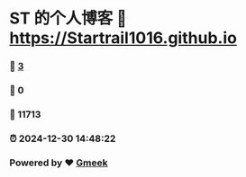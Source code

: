 # ST 的个人博客 :link: https://Startrail1016.github.io 
### :page_facing_up: [3](https://Startrail1016.github.io/tag.html) 
### :speech_balloon: 0 
### :hibiscus: 11713 
### :alarm_clock: 2024-12-30 14:48:22 
### Powered by :heart: [Gmeek](https://github.com/Meekdai/Gmeek)
